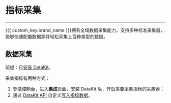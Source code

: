 # 指标采集
---


{{{ custom_key.brand_name }}}拥有全域数据采集能力，支持多种标准采集器，能够快速配置数据源并轻松采集上百种类型的数据。

## 数据采集

前提：已[安装 DataKit](../datakit/datakit-install.md)。

采集指标有两种方式：

1. 登录控制台，进入**集成**页面，安装 DataKit 后，开启需要采集指标的采集器；
2. 通过 [DataKit API](../datakit/apis.md) 自定义[写入指标数据](https://func.guance.com/doc/practice-write-data-via-datakit/)。

